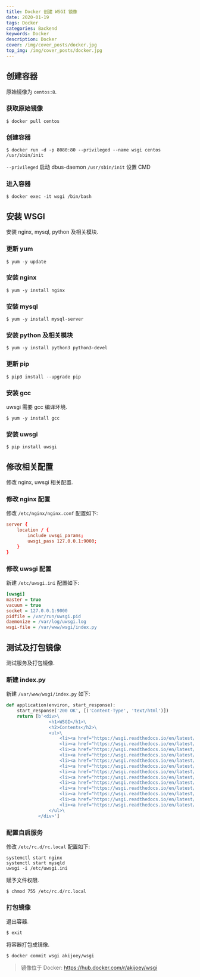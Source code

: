 ```yaml
---
title: Docker 创建 WSGI 镜像
date: 2020-01-19
tags: Docker
categories: Backend
keywords: Docker
description: Docker
cover: /img/cover_posts/docker.jpg
top_img: /img/cover_posts/docker.jpg
---
```

## 创建容器

原始镜像为 `centos:8`.

### 获取原始镜像

`$ docker pull centos`

### 创建容器

`$ docker run -d -p 8080:80 --privileged --name wsgi centos /usr/sbin/init`

`--privileged` 启动 dbus-daemon
`/usr/sbin/init` 设置 CMD

### 进入容器

`$ docker exec -it wsgi /bin/bash`

## 安装 WSGI

安装 nginx, mysql, python 及相关模块.

### 更新 yum

`$ yum -y update`

### 安装 nginx

`$ yum -y install nginx`

### 安装 mysql

`$ yum -y install mysql-server`

### 安装 python 及相关模块

`$ yum -y install python3 python3-devel`

### 更新 pip

`$ pip3 install --upgrade pip`

### 安装 gcc

uwsgi 需要 gcc 编译环境.

`$ yum -y install gcc`

### 安装 uwsgi

`$ pip install uwsgi`

## 修改相关配置

修改 nginx, uwsgi 相关配置.

### 修改 nginx 配置

修改 `/etc/nginx/nginx.conf` 配置如下:
```conf
server {
	location / {
		include uwsgi_params;
		uwsgi_pass 127.0.0.1:9000;
	}
}
```

### 修改 uwsgi 配置

新建 `/etc/uwsgi.ini` 配置如下:
```ini
[uwsgi]
master = true
vacuum = true
socket = 127.0.0.1:9000
pidfile = /var/run/uwsgi.pid
daemonize = /var/log/uwsgi.log
wsgi-file = /var/www/wsgi/index.py
```

## 测试及打包镜像

测试服务及打包镜像.

### 新建 index.py

新建 `/var/www/wsgi/index.py` 如下:
```python
def application(environ, start_response):
    start_response('200 OK', [('Content-Type', 'text/html')])
    return [b'<div>\
                <h1>WSGI</h1>\
                <h2>Contents</h2>\
                <ul>\
                    <li><a href="https://wsgi.readthedocs.io/en/latest/what.html">What is WSGI?</a></li>\
                    <li><a href="https://wsgi.readthedocs.io/en/latest/learn.html">Learn about WSGI</a></li>\
                    <li><a href="https://wsgi.readthedocs.io/en/latest/frameworks.html">Frameworks that run on WSGI</a></li>\
                    <li><a href="https://wsgi.readthedocs.io/en/latest/servers.html">Servers which support WSGI</a></li>\
                    <li><a href="https://wsgi.readthedocs.io/en/latest/applications.html">Applications that run on WSGI</a></li>\
                    <li><a href="https://wsgi.readthedocs.io/en/latest/libraries.html">Middleware and libraries for WSGI</a></li>\
                    <li><a href="https://wsgi.readthedocs.io/en/latest/testing.html">Testing tools for WSGI</a></li>\
                    <li><a href="https://wsgi.readthedocs.io/en/latest/presentations.html">Presentations about WSGI</a></li>\
                    <li><a href="https://wsgi.readthedocs.io/en/latest/specifications.html">Specifications related to WSGI</a></li>\
                    <li><a href="https://wsgi.readthedocs.io/en/latest/amendments-1.0.html">Amendments to WSGI 1.0</a></li>\
                    <li><a href="https://wsgi.readthedocs.io/en/latest/proposals-2.0.html">Proposals related to WSGI 2.0</a></li>\
                    <li><a href="https://wsgi.readthedocs.io/en/latest/python3.html">Python 3</a></li>\
                    <li><a href="https://wsgi.readthedocs.io/en/latest/definitions.html">Definitions of keys and classes</a></li>\
                </ul>\
            </div>']
```

### 配置自启服务

修改 `/etc/rc.d/rc.local` 配置如下:
```local
systemctl start nginx
systemctl start mysqld
uwsgi -i /etc/uwsgi.ini
```

赋予文件权限.

`$ chmod 755 /etc/rc.d/rc.local`

### 打包镜像

退出容器.

`$ exit`

将容器打包成镜像.

`$ docker commit wsgi akijoey/wsgi`

>镜像位于 Docker: https://hub.docker.com/r/akijoey/wsgi
